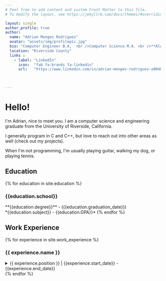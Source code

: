 ```yaml
---
# Feel free to add content and custom Front Matter to this file.
# To modify the layout, see https://jekyllrb.com/docs/themes/#overriding-theme-defaults

layout: single
author_profile: true
author:  
  name: "Adrian Monges Rodriguez"
  avatar: "assets/img/profilepic.jpg"
  bio: "Computer Engineer B.A,  <br />Computer Science M.A. <br />**Always building cool stuff**"
  location: "Riverside County"
  links :
    - label: "LinkedIn"
      icon:  "fab fa-brands fa-linkedin"
      url:   "https://www.linkedin.com/in/adrian-monges-rodriguez-a904b0163/" 
            

     
---
```

# Hello!
I'm Adrian, nice to meet you. I am a computer science and engineering graduate from the University of Riverside, California.

I generally program in C and C++, but love to reach out into other areas as well (check out my projects).
  
When I'm not programming, I'm usually playing guitar, walking my dog, or playing tennis.


## Education

{% for education in site.education %}
<h3> {{education.school}} </h3>
**{{education.degree}}** - ({{education.graduation_date}}) <br/> 
*{{education.subject}} - {{education.GPA}}*
{% endfor %}

## Work Experience
{% for experience in site.work_experience %}
### {{ experience.name }}  
  <details>
  <summary>
  {{ experience.position }} | {{experience.start_date}} - {{experience.end_date}} </summary>
 <p>{{ experience.content | markdownify }}</p>
  </details>
{% endfor %}
